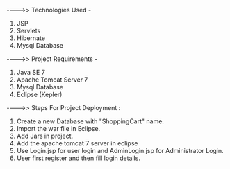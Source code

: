 ---->> Technologies Used - 

1. JSP
2. Servlets
3. Hibernate
4. Mysql Database


---->> Project Requirements -

1. Java SE 7 
2. Apache Tomcat Server 7
3. Mysql Database
4. Eclipse (Kepler)


---->> Steps For Project Deployment :
1. Create a new Database with "ShoppingCart" name.
2. Import the war file in Eclipse.
3. Add Jars in project.
4. Add the apache tomcat 7 server in eclipse
5. Use Login.jsp for user login and AdminLogin.jsp for Administrator Login.  
6. User first register and then fill login details.
